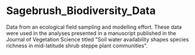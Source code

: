 # Sagebrush_Biodiversity_Data
Data from an ecological field sampling and modelling effort. These data were used in the analyses presented in a manuscript published in the Journal of Vegetation Science titled "Soil water availability shapes species richness in mid-latitude shrub steppe plant communities". 
